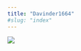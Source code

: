 ```yaml
---
title: "Davinder1664"
#slug: "index"
---
```


[![](/wp-content/2007/11/Davinder1664-300x225.jpg)](/wp-content/2007/11/Davinder1664.jpg)